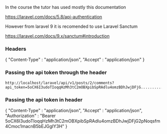 
In the course the tutor has used mostly this documentation 

https://laravel.com/docs/5.8/api-authentication

However from laravel 9 it is recomended to use Laravel Sanctum

https://laravel.com/docs/9.x/sanctum#introduction



### Headers
{
    "Content-Type" : "application/json",
    "Accept" : "application/json"
}

### Passing the api token through the header

    http://localhost/laravel/api/v1/posts/2/comments?api_token=5oCX6I3udoTIoqqHzMh3tC2mOBXpibSpRAdlu4omzBDhJwjDFjG............sadfsad


### Passing the api token in header

{
    "Content-Type"  : "application/json",
    "Accept"        : "application/json",
    "Authorization" : "Bearer 5oCX6I3udoTIoqqHzMh3tC2mOBXpibSpRAdlu4omzBDhJwjDFjG2pNoqsfm4Cmoc1macnB5bEJGgIY3H"
}
